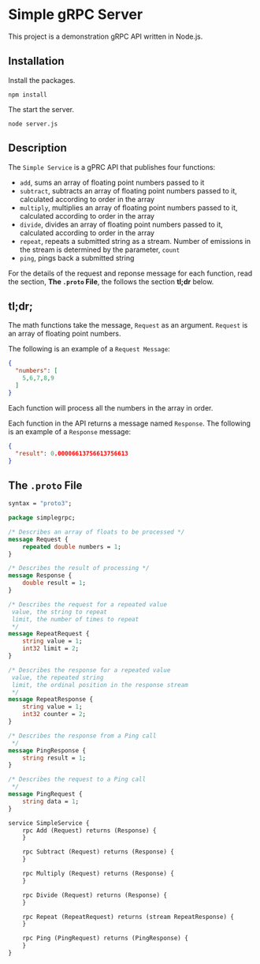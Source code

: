 # Simple gRPC Server

This project is a demonstration gRPC API written in Node.js.

## Installation

Install the packages.

`npm install`

The start the server.

`node server.js`

## Description

The `Simple Service` is a gPRC API that publishes four functions:

* `add`, sums an array of floating point numbers passed to it
* `subtract`, subtracts an array of floating point numbers passed to it, calculated according to order in the array
* `multiply`, multiplies an array of floating point numbers passed to it, calculated according to order in the array
* `divide`, divides an array of floating point numbers passed to it, calculated according to order in the array
* `repeat`, repeats a submitted string as a stream. Number of emissions in the stream is determined by the parameter, `count`
* `ping`, pings back a submitted string 

For the details of the request and reponse message for each function, read the section, **The `.proto` File**, the follows the section **tl;dr** below.

## tl;dr;

The math functions take the message, `Request` as an argument. `Request` is
an array of floating point numbers.
 
The following is an example of a `Request Message`:

```json
{
  "numbers": [
    5,6,7,8,9
  ]
}
```
 
Each function will process all the numbers in the array in order.

Each function in the API returns a message named `Response`. The following is an example of a 
`Response` message:

```json
{
  "result": 0.00006613756613756613
}
```

## The `.proto` File

```proto
syntax = "proto3";

package simplegrpc;

/* Describes an array of floats to be processed */
message Request {
    repeated double numbers = 1;
}

/* Describes the result of processing */
message Response {
    double result = 1;
}

/* Describes the request for a repeated value
 value, the string to repeat
 limit, the number of times to repeat
 */
message RepeatRequest {
    string value = 1;
    int32 limit = 2;
}

/* Describes the response for a repeated value
 value, the repeated string
 limit, the ordinal position in the response stream
 */
message RepeatResponse {
    string value = 1;
    int32 counter = 2;
}

/* Describes the response from a Ping call
 */
message PingResponse {
    string result = 1;
}

/* Describes the request to a Ping call
 */
message PingRequest {
    string data = 1;
}

service SimpleService {
    rpc Add (Request) returns (Response) {
    }

    rpc Subtract (Request) returns (Response) {
    }

    rpc Multiply (Request) returns (Response) {
    }

    rpc Divide (Request) returns (Response) {
    }

    rpc Repeat (RepeatRequest) returns (stream RepeatResponse) {
    }

    rpc Ping (PingRequest) returns (PingResponse) {
    }
}
```

